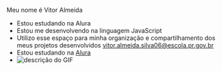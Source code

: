 Meu nome é Vitor Almeida
- Estou estudando na Alura
- Estou me desenvolvendo na linguagem JavaScript
- Utilizo esse espaço para minha organização e
compartilhamento dos meus projetos desenvolvidos
vitor.almeida.silva06@escola.pr.gov.br
- Estou estudando na [Alura](https://www.alura.com.br)
- ![descrição do GIF](https://media1.tenor.com/m/wAx8P0HZlJAAAAAC/gap-slapped.gif)
